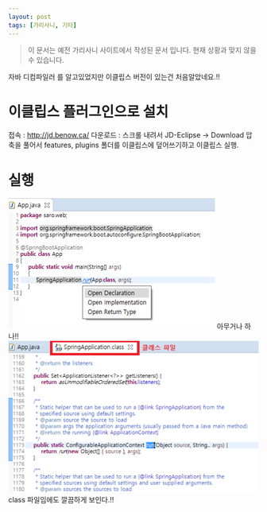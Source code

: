 ```yaml
---
layout: post
tags: [가리사니, 기타]
---
```


> 이 문서는 예전 가리사니 사이트에서 작성된 문서 입니다.
현재 상황과 맞지 않을 수 있습니다.


자바 디컴파일러 를 알고있었지만 이클립스 버전이 있는건 처음알았네요.!!


# 이클립스 플러그인으로 설치
접속 : http://jd.benow.ca/
다운로드 : 스크롤 내려서 JD-Eclipse -> Download
압축을 풀어서 features, plugins 폴더를 이클립스에 덮어쓰기하고 이클립스 실행.


# 실행
![](/file/old/151.png)
아무거나 하나!!
![](/file/old/152.png)
class 파일임에도 깔끔하게 보인다.!!